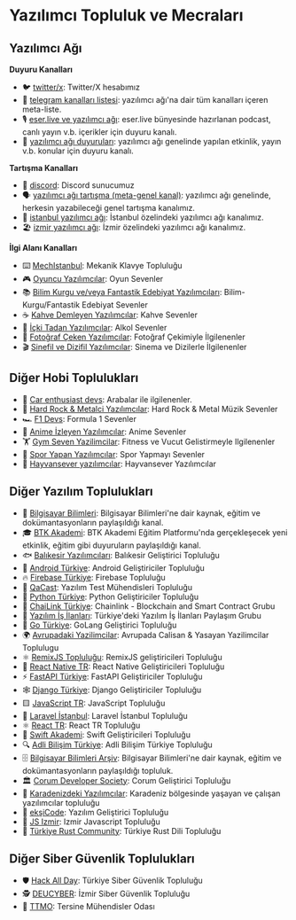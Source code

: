 # Yazılımcı Topluluk ve Mecraları

## Yazılımcı Ağı

**Duyuru Kanalları**

- 🐦 [twitter/x](https://x.com/yazilimciagi): Twitter/X hesabımız  
- 📢 [telegram kanalları listesi](https://t.me/yazilimciagi_kanallar): yazılımcı ağı'na dair tüm kanalları içeren meta-liste.  
- 🎙️ [eser.live ve yazılımcı ağı](https://t.me/eserlive): eser.live bünyesinde hazırlanan podcast, canlı yayın v.b. içerikler için duyuru kanalı.  
- 📣 [yazılımcı ağı duyuruları](https://t.me/yazilimciagi): yazılımcı ağı genelinde yapılan etkinlik, yayın v.b. konular için duyuru kanalı.  

**Tartışma Kanalları**

- 💬 [discord](https://discord.com/invite/ckS4huSvEk): Discord sunucumuz  
- 🗣️ [yazılımcı ağı tartışma (meta-genel kanal)](https://t.me/yazilimciagi_tartisma): yazılımcı ağı genelinde, herkesin yazabileceği genel tartışma kanalımız.  
- 🌆 [istanbul yazılımcı ağı](https://t.me/yazilimciagi_istanbul): İstanbul özelindeki yazılımcı ağı kanalımız.  
- 🏖️ [izmir yazılımcı ağı](https://t.me/yazilimciagi_izmir): İzmir özelindeki yazılımcı ağı kanalımız.  

**İlgi Alanı Kanalları**

- ⌨️ [MechIstanbul](https://t.me/mechistanbul): Mekanik Klavye Topluluğu  
- 🎮 [Oyuncu Yazılımcılar](https://t.me/oyunyazilim): Oyun Sevenler  
- 📚 [Bilim Kurgu ve/veya Fantastik Edebiyat Yazılımcıları](https://t.me/bilimkurguyazilim): Bilim-Kurgu/Fantastik Edebiyat Sevenler  
- ☕ [Kahve Demleyen Yazılımcılar](https://t.me/kahveciyazilimcilar): Kahve Sevenler  
- 🍷 [İçki Tadan Yazılımcılar](https://t.me/ickiyazilim): Alkol Sevenler  
- 📸 [Fotoğraf Çeken Yazılımcılar](https://t.me/fotoyazilim): Fotoğraf Çekimiyle İlgilenenler  
- 🎬 [Sinefil ve Dizifil Yazılımcılar](https://t.me/sinefilyazilim): Sinema ve Dizilerle İlgilenenler  

## Diğer Hobi Toplulukları

- 🚗 [Car enthusiast devs](https://t.me/+xU-UOaFbB6JhN2Jk): Arabalar ile ilgilenenler.  
- 🎸 [Hard Rock & Metalci Yazılımcılar](https://t.me/joinchat/N8l4vy7jdDRhZjQ8): Hard Rock & Metal Müzik Sevenler  
- 🏎️ [F1 Devs](https://t.me/joinchat/g6H_CIcjNe8xNzk0): Formula 1 Sevenler  
- 🍥 [Anime İzleyen Yazılımcılar](https://t.me/anime_devel): Anime Sevenler  
- 🏋️ [Gym Seven Yazilimcilar](https://t.me/+30Y0wobsgolmYmU0): Fitness ve Vucut Gelistirmeyle Ilgilenenler  
- 🤸 [Spor Yapan Yazılımcılar](https://t.me/+xUsdvfZUGdNjZDk0): Spor Yapmayı Sevenler  
- 🐾 [Hayvansever yazılımcılar](https://t.me/+0Gp7pqbfUkAyN2Rk): Hayvansever Yazılımcılar

## Diğer Yazılım Toplulukları

- 🧠 [Bilgisayar Bilimleri](https://t.me/computersciencelab): Bilgisayar Bilimleri'ne dair kaynak, eğitim ve dokümantasyonların paylaşıldığı kanal.  
- 🎓 [BTK Akademi](https://t.me/BTKAkademiKurumsal): BTK Akademi Eğitim Platformu'nda gerçekleşecek yeni etkinlik, eğitim gibi duyuruların paylaşıldığı kanal.  
- 🐟 [Balıkesir Yazılımcıları](https://t.me/+L-56tXetd34yYTdk): Balıkesir Geliştirici Topluluğu  
- 🤖 [Android Türkiye](https://t.me/androidturkey): Android Geliştiriciler Topluluğu  
- 🔥 [Firebase Türkiye](https://t.me/firebasetr): Firebase Topluluğu  
- 🧪 [QaCast](https://t.me/joinchat/KG3RmhohFlyjFtfL6G-L-g): Yazılım Test Mühendisleri Topluluğu  
- 🐍 [Python Türkiye](https://t.me/python_tr): Python Geliştiriciler Topluluğu  
- 🔗 [ChaiLink Türkiye](https://t.me/ChainLinkTR): Chainlink - Blockchain and Smart Contract Grubu  
- 💼 [Yazılım İş İlanları](https://t.me/yazilimisilanlarigrubu): Türkiye'deki Yazılım İş İlanları Paylaşım Grubu  
- 🐹 [Go Türkiye](https://t.me/golangturkiye): GoLang Geliştirici Topluluğu  
- 🌍 [Avrupadaki Yazilimcilar](https://t.me/+5sp0h9uJ-wNhNmI0): Avrupada Calisan & Yasayan Yazilimcilar Toplulugu  
- ⚛️ [RemixJS Topluluğu](https://t.me/+iWXQtKBmgDA1N2Q0): RemixJS geliştiricileri Topluluğu  
- 📱 [React Native TR](https://t.me/+vCc5FfyDe3U2YmI0): React Native Geliştiricileri Topluluğu  
- ⚡ [FastAPI Türkiye](https://t.me/fastapi_turkey): FastAPI Geliştiriciler Topluluğu  
- 🕸️ [Django Türkiye](https://t.me/django_turkey): Django Geliştiriciler Topluluğu  
- 🟨 [JavaScript TR](https://t.me/JavaScriptTR): JavaScript Topluluğu  
- 🧱 [Laravel İstanbul](https://t.me/laravelistanbul): Laravel İstanbul Topluluğu  
- ⚛️ [React TR](https://t.me/ReactTR): React TR Topluluğu  
- 🍎 [Swift Akademi](https://t.me/swiftakademi): Swift Geliştiricileri Topluluğu  
- 🔍 [Adli Bilişim Türkiye](https://t.me/AdliBilisimTurkiye): Adli Bilişim Türkiye Topluluğu  
- 🗄️ [Bilgisayar Bilimleri Arşiv](https://t.me/csarchive): Bilgisayar Bilimleri'ne dair kaynak, eğitim ve dokümantasyonların paylaşıldığı topluluk.  
- 🏛️ [Corum Developer Society](https://t.me/+9AnE8LStu-w0MGQ5): Corum Geliştirici Topluluğu  
- 🌊 [Karadenizdeki Yazılımcılar](https://t.me/blackseadevs): Karadeniz bölgesinde yaşayan ve çalışan yazılımcılar topluluğu  
- 🧵 [ekşiCode](https://www.eksicode.org/telegram-gruplari): Yazılım Geliştirici Topluluğu  
- 🧪 [JS Izmir](https://t.me/js_izmir): Izmir Javascript Topluluğu  
- 🦀 [Türkiye Rust Community](https://bento.me/turkiye-rust-community): Türkiye Rust Dili Topluluğu

## Diğer Siber Güvenlik Toplulukları

- 🛡️ [Hack All Day](https://t.me/hackallday): Türkiye Siber Güvenlik Topluluğu  
- 🕵️ [DEUCYBER](https://t.me/deucyber): İzmir Siber Güvenlik Topluluğu  
- 🧬 [TTMO](https://t.me/ttmo_O): Tersine Mühendisler Odası
